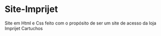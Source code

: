 # Site-Imprijet
 Site em Html e Css feito com o propósito de ser um site de acesso da loja Imprijet Cartuchos
